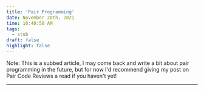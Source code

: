 ```yaml
---
title: 'Pair Programming'
date: November 20th, 2021
time: 10:40:50 AM
tags:
  - stub
draft: false
highlight: false
---
```


<!-- prettier-ignore -->
Note: This is a subbed article, I may come back and write a bit about pair
programming in the future, but for now I'd recommend giving my <Link to="/posts/2020/december/pair-code-reviews">post on Pair Code
Reviews</Link> a read if you haven't yet!

<Spacer />

---

<Spacer />
